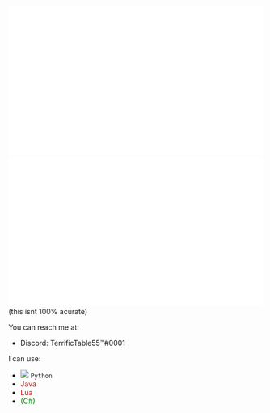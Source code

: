 ![](https://github.com/TerrificTable/github-stats/blob/master/generated/overview.svg)
![](https://github.com/TerrificTable/github-stats/blob/master/generated/languages.svg)
(this isnt 100% acurate)

You can reach me at:
  - Discord: TerrificTable55™#0001

I can use:
  - ![ ](https://via.placeholder.com/15/1589F0/000000?text=+) `Python`
  - <font color="brown"> Java </font>
  - <font color="dark-blue"> Lua </font>
  - <font color="green"> (C#) </font>
